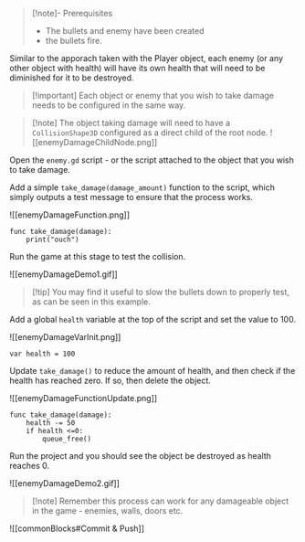 > [!note]- Prerequisites
> - The bullets and enemy have been created
> - the bullets fire.

Similar to the apporach taken with the Player object, each enemy (or any other object with health) will have its own health that will need to be diminished for it to be destroyed.

> [!important] Each object or enemy that you wish to take damage needs to be configured in the same way.

> [!note] The object taking damage will need to have a `CollisionShape3D` configured as a direct child of the root node.
> ![[enemyDamageChildNode.png]]

Open the `enemy.gd` script  - or the script attached to the object that you wish to take damage.

Add a simple `take_damage(damage_amount)` function to the script, which simply outputs a test message to ensure that the process works.

![[enemyDamageFunction.png]]

```gdscript
func take_damage(damage):
	print("ouch")
```

Run the game at this stage to test the collision.

![[enemyDamageDemo1.gif]]


> [!tip] You may find it useful to slow the bullets down to properly test, as can be seen in this example.


Add a global `health` variable at the top of the script and set the value to 100.

![[enemyDamageVarInit.png]]

```gdscript
var health = 100
```

Update `take_damage()` to reduce the amount of health, and then check if the health has reached zero. If so, then delete the object.

![[enemyDamageFunctionUpdate.png]]

```gdscript
func take_damage(damage):
	health -= 50
	if health <=0:
		queue_free()
```

Run the project and you should see the object be destroyed as health reaches 0.

![[enemyDamageDemo2.gif]]

> [!note] Remember this process can work for any damageable object in the game - enemies, walls, doors etc.

![[commonBlocks#Commit & Push]]